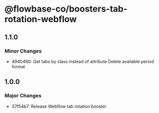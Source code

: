 # @flowbase-co/boosters-tab-rotation-webflow

## 1.1.0

### Minor Changes

- 4940460: Get tabs by class instead of attribute Delete available period format

## 1.0.0

### Major Changes

- 37f54b7: Release Webflow tab rotation booster
